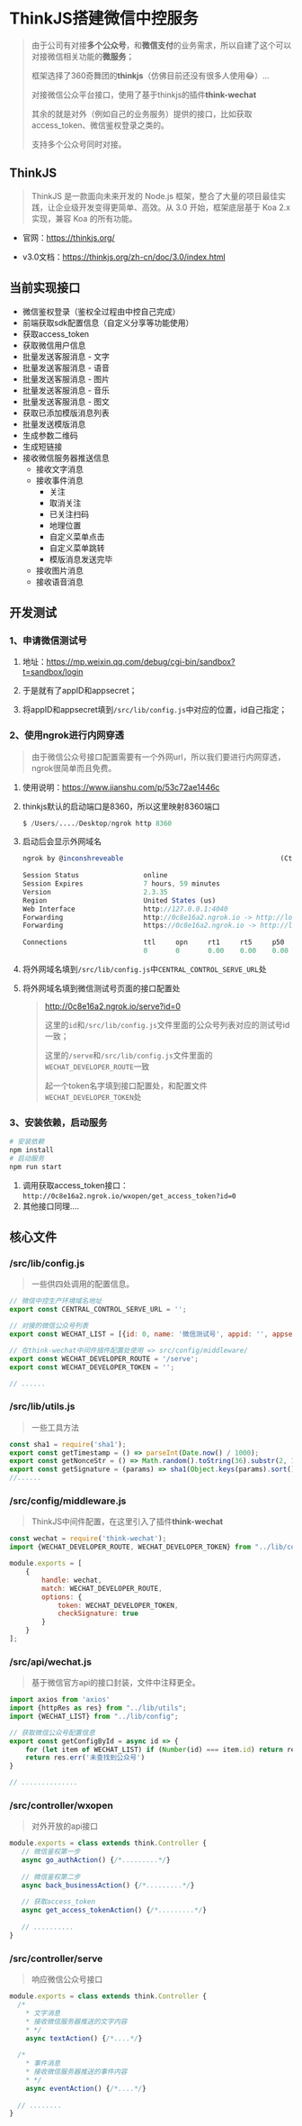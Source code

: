 # ThinkJS搭建微信中控服务

> 由于公司有对接**多个公众号**，和**微信支付**的业务需求，所以自建了这个可以对接微信相关功能的**微服务**；
>
> 框架选择了360奇舞团的**thinkjs**（仿佛目前还没有很多人使用😂）...
>
> 对接微信公众平台接口，使用了基于thinkjs的插件**think-wechat**
>
> 其余的就是对外（例如自己的业务服务）提供的接口，比如获取access_token、微信鉴权登录之类的。
>
> 支持多个公众号同时对接。



## ThinkJS

> ThinkJS 是一款面向未来开发的 Node.js 框架，整合了大量的项目最佳实践，让企业级开发变得更简单、高效。从 3.0 开始，框架底层基于 Koa 2.x 实现，兼容 Koa 的所有功能。

- 官网：https://thinkjs.org/

- v3.0文档：https://thinkjs.org/zh-cn/doc/3.0/index.html



## 当前实现接口

- 微信鉴权登录（鉴权全过程由中控自己完成）
- 前端获取sdk配置信息（自定义分享等功能使用）
- 获取access_token
- 获取微信用户信息
- 批量发送客服消息 - 文字
- 批量发送客服消息 - 语音
- 批量发送客服消息 - 图片
- 批量发送客服消息 - 音乐
- 批量发送客服消息 - 图文
- 获取已添加模版消息列表
- 批量发送模版消息
- 生成参数二维码
- 生成短链接
- 接收微信服务器推送信息
  - 接收文字消息
  - 接收事件消息
    - 关注
    - 取消关注
    - 已关注扫码
    - 地理位置
    - 自定义菜单点击
    - 自定义菜单跳转
    - 模版消息发送完毕
  - 接收图片消息
  - 接收语音消息



## 开发测试

### 1、申请微信测试号

1. 地址：https://mp.weixin.qq.com/debug/cgi-bin/sandbox?t=sandbox/login

2. 于是就有了appID和appsecret；
3. 将appID和appsecret填到`/src/lib/config.js`中对应的位置，id自己指定；

### 2、使用ngrok进行内网穿透

> 由于微信公众号接口配置需要有一个外网url，所以我们要进行内网穿透，ngrok很简单而且免费。

1. 使用说明：https://www.jianshu.com/p/53c72ae1446c

2. thinkjs默认的启动端口是8360，所以这里映射8360端口

   ```python
   $ /Users/..../Desktop/ngrok http 8360
   ```

3. 启动后会显示外网域名

   ```javascript
   ngrok by @inconshreveable                                       (Ctrl+C to quit)
                                                                                   
   Session Status                online                                            
   Session Expires               7 hours, 59 minutes                               
   Version                       2.3.35                                            
   Region                        United States (us)                                
   Web Interface                 http://127.0.0.1:4040                             
   Forwarding                    http://0c8e16a2.ngrok.io -> http://localhost:8360 
   Forwarding                    https://0c8e16a2.ngrok.io -> http://localhost:8360
                                                                                   
   Connections                   ttl     opn     rt1     rt5     p50     p90       
                                 0       0       0.00    0.00    0.00    0.00  
   ```

4. 将外网域名填到`/src/lib/config.js`中`CENTRAL_CONTROL_SERVE_URL`处

5. 将外网域名填到微信测试号页面的接口配置处

   >   http://0c8e16a2.ngrok.io/serve?id=0
   >
   > 这里的`id`和`/src/lib/config.js`文件里面的公众号列表对应的测试号id一致；
   >
   > 这里的`/serve`和`/src/lib/config.js`文件里面的`WECHAT_DEVELOPER_ROUTE`一致
   >
   > 起一个token名字填到接口配置处，和配置文件`WECHAT_DEVELOPER_TOKEN`处

### 3、安装依赖，启动服务

```python
# 安装依赖
npm install
# 启动服务
npm run start
```

1. 调用获取access_token接口：`http://0c8e16a2.ngrok.io/wxopen/get_access_token?id=0`
2. 其他接口同理....



## 核心文件

### /src/lib/config.js

> 一些供四处调用的配置信息。

```javascript
// 微信中控生产环境域名地址
export const CENTRAL_CONTROL_SERVE_URL = '';

// 对接的微信公众号列表
export const WECHAT_LIST = [{id: 0, name: '微信测试号', appid: '', appsecret: ''}]

// 在think-wechat中间件插件配置处使用 => src/config/middleware/
export const WECHAT_DEVELOPER_ROUTE = '/serve';
export const WECHAT_DEVELOPER_TOKEN = '';

// ......
```

### /src/lib/utils.js

> 一些工具方法

```javascript
const sha1 = require('sha1');
export const getTimestamp = () => parseInt(Date.now() / 1000);
export const getNonceStr = () => Math.random().toString(36).substr(2, 15);
export const getSignature = (params) => sha1(Object.keys(params).sort().map(key => `${key.toLowerCase()}=${params[key]}`).join('&'));
//......
```

### /src/config/middleware.js

> ThinkJS中间件配置，在这里引入了插件**think-wechat**

```javascript
const wechat = require('think-wechat');
import {WECHAT_DEVELOPER_ROUTE, WECHAT_DEVELOPER_TOKEN} from "../lib/config";

module.exports = [
    {
        handle: wechat,
        match: WECHAT_DEVELOPER_ROUTE,
        options: {
            token: WECHAT_DEVELOPER_TOKEN,
            checkSignature: true
        }
    }
];
```

### /src/api/wechat.js

> 基于微信官方api的接口封装，文件中注释更全。

```javascript
import axios from 'axios'
import {httpRes as res} from "../lib/utils";
import {WECHAT_LIST} from "../lib/config";

// 获取微信公众号配置信息
export const getConfigById = async id => {
    for (let item of WECHAT_LIST) if (Number(id) === item.id) return res.suc(item)
    return res.err('未查找到公众号')
}

// ..............
```

### /src/controller/wxopen

> 对外开放的api接口

```javascript
module.exports = class extends think.Controller {
   // 微信鉴权第一步
   async go_authAction() {/*.........*/}
  
   // 微信鉴权第二步
   async back_businessAction() {/*.........*/}
  
   // 获取access_token
   async get_access_tokenAction() {/*.........*/}
  
   // ..........
}
```

### /src/controller/serve

> 响应微信公众号接口

```javascript
module.exports = class extends think.Controller {
  /*
    * 文字消息
    * 接收微信服务器推送的文字内容
    * */
    async textAction() {/*....*/}
  
  /*
    * 事件消息
    * 接收微信服务器推送的事件内容
    * */
    async eventAction() {/*....*/}
  
  // ........
}
```